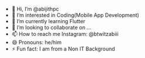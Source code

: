 - 👋 Hi, I’m @abijithpc
- 👀 I’m interested in Coding(Mobile App Development)
- 🌱 I’m currently learning Flutter
- 💞️ I’m looking to collaborate on ...
- 📫 How to reach me Instagram: @btwitzabiii
- 😄 Pronouns: he/him
- ⚡ Fun fact: I am from a Non IT Background

<!---
abijithpc/abijithpc is a ✨ special ✨ repository because its `README.md` (this file) appears on your GitHub profile.
You can click the Preview link to take a look at your changes.
--->
